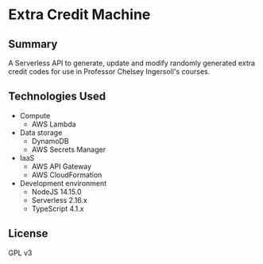 # Extra Credit Machine
## Summary
A Serverless API to generate, update and modify randomly generated extra credit codes for use in Professor Chelsey Ingersoll's courses.

## Technologies Used
- Compute  
  - AWS Lambda
- Data storage
  - DynamoDB
  - AWS Secrets Manager
- IaaS
  - AWS API Gateway
  - AWS CloudFormation
- Development environment
  - NodeJS 14.15.0
  - Serverless 2.16.x
  - TypeScript 4.1.x

## License
GPL v3
